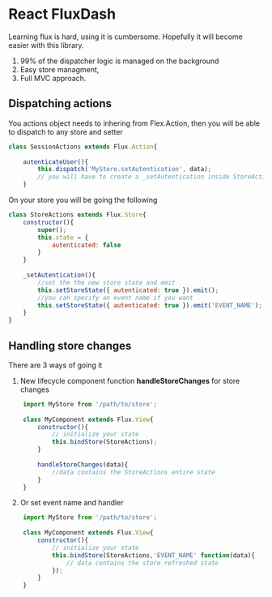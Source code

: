 # React FluxDash

Learning flux is hard, using it is cumbersome. Hopefully it will become easier with this library.

1) 99% of the dispatcher logic is managed on the background
2) Easy store managment,
3) Full MVC approach.

## Dispatching actions

You actions object needs to inhering from Flex.Action, then you will be able to dispatch to any store and setter
```js
class SessionActions extends Flux.Action{
    
    autenticateUser(){
        this.dispatch('MyStore.setAutentication', data);
        // you will have to create a _setAutentication inside StoreActions
    }
```

On your store you will be going the following

```js
class StoreActions extends Flux.Store{
    constructor(){
        super();
        this.state = {
            autenticated: false 
        }
    }
    
    _setAutentication(){
        //set the the new store state and emit
        this.setStoreState({ autenticated: true }).emit();
        //you can specify an event name if you want
        this.setStoreState({ autenticated: true }).emit('EVENT_NAME');
    }
}
```
## Handling store changes

There are 3 ways of going it

1) New lifecycle component function **handleStoreChanges** for store changes

```js
    import MyStore from '/path/to/store';
    
    class MyComponent extends Flux.View{
        constructor(){
            // initialize your state
            this.bindStore(StoreActions);
        }
        
        handleStoreChanges(data){
            //data contains the StoreActions entire state
        }
    }
```

2) Or set event name and handler

```js
    import MyStore from '/path/to/store';
    
    class MyComponent extends Flux.View{
        constructor(){
            // initialize your state
            this.bindStore(StoreActions,'EVENT_NAME' function(data){
                // data contains the store refreshed state
            });
        }
    }
```
